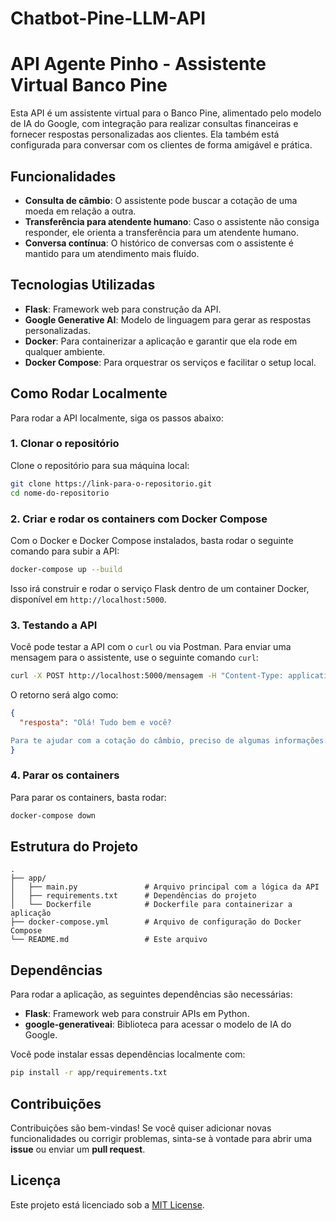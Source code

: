 # Chatbot-Pine-LLM-API
# API Agente Pinho - Assistente Virtual Banco Pine

Esta API é um assistente virtual para o Banco Pine, alimentado pelo modelo de IA do Google, com integração para realizar consultas financeiras e fornecer respostas personalizadas aos clientes. Ela também está configurada para conversar com os clientes de forma amigável e prática.

## Funcionalidades

- **Consulta de câmbio**: O assistente pode buscar a cotação de uma moeda em relação a outra.
- **Transferência para atendente humano**: Caso o assistente não consiga responder, ele orienta a transferência para um atendente humano.
- **Conversa contínua**: O histórico de conversas com o assistente é mantido para um atendimento mais fluído.

## Tecnologias Utilizadas

- **Flask**: Framework web para construção da API.
- **Google Generative AI**: Modelo de linguagem para gerar as respostas personalizadas.
- **Docker**: Para containerizar a aplicação e garantir que ela rode em qualquer ambiente.
- **Docker Compose**: Para orquestrar os serviços e facilitar o setup local.

## Como Rodar Localmente

Para rodar a API localmente, siga os passos abaixo:

### 1. Clonar o repositório

Clone o repositório para sua máquina local:

```bash
git clone https://link-para-o-repositorio.git
cd nome-do-repositorio
```

### 2. Criar e rodar os containers com Docker Compose

Com o Docker e Docker Compose instalados, basta rodar o seguinte comando para subir a API:

```bash
docker-compose up --build
```

Isso irá construir e rodar o serviço Flask dentro de um container Docker, disponível em `http://localhost:5000`.

### 3. Testando a API

Você pode testar a API com o `curl` ou via Postman. Para enviar uma mensagem para o assistente, use o seguinte comando `curl`:

```bash
curl -X POST http://localhost:5000/mensagem -H "Content-Type: application/json" -d '{"mensagem": "Olá, Agente Pinho! Como está o câmbio?"}'
```

O retorno será algo como:

```json
{
  "resposta": "Olá! Tudo bem e você?

Para te ajudar com a cotação do câmbio, preciso de algumas informações. Qual moeda você deseja consultar e em relação a qual moeda base? (ex: Dolar em relação ao Real, Euro em relação ao Real)"
}
```

### 4. Parar os containers

Para parar os containers, basta rodar:

```bash
docker-compose down
```

## Estrutura do Projeto

```plaintext
.
├── app/
│   ├── main.py               # Arquivo principal com a lógica da API
│   ├── requirements.txt      # Dependências do projeto
│   └── Dockerfile            # Dockerfile para containerizar a aplicação
├── docker-compose.yml        # Arquivo de configuração do Docker Compose
└── README.md                 # Este arquivo
```

## Dependências

Para rodar a aplicação, as seguintes dependências são necessárias:

- **Flask**: Framework web para construir APIs em Python.
- **google-generativeai**: Biblioteca para acessar o modelo de IA do Google.

Você pode instalar essas dependências localmente com:

```bash
pip install -r app/requirements.txt
```

## Contribuições

Contribuições são bem-vindas! Se você quiser adicionar novas funcionalidades ou corrigir problemas, sinta-se à vontade para abrir uma **issue** ou enviar um **pull request**.

## Licença

Este projeto está licenciado sob a [MIT License](LICENSE).